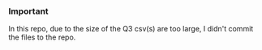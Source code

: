 ### Important
In this repo, due to the size of the Q3 csv(s) are too large, I didn't commit the files to the repo.

